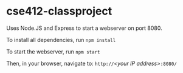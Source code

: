 # cse412-classproject

Uses Node.JS and Express to start a webserver on port 8080.

To install all dependencies, run `npm install`

To start the webserver, run `npm start`

Then, in your browser, navigate to:
    `http://`_&lt;your IP address&gt;_`:8080/`
